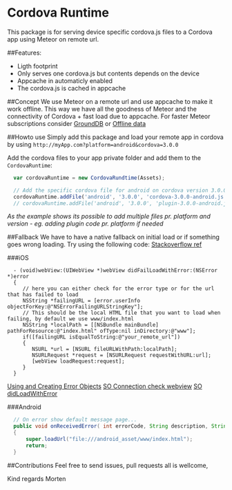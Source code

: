 Cordova Runtime
==============

This package is for serving device specific cordova.js files to a Cordova app using Meteor on remote url.

##Features:
* Ligth footprint
* Only serves one cordova.js but contents depends on the device
* Appcache in automaticly enabled
* The cordova.js is cached in appcache

##Concept
We use Meteor on a remote url and use appcache to make it work offline. This way we have all the goodness of Meteor and the connectivity of Cordova + fast load due to appcache.
For faster Meteor subscriptions consider [GroundDB](https://github.com/GroundMeteor/Meteor-GroundDB) or [Offline data](https://github.com/awwx/meteor-offline-data)

##Howto use
Simply add this package and load your remote app in cordova by using `http://myApp.com?platform=android&cordova=3.0.0`

Add the cordova files to your app private folder and add them to the `CordovaRuntime`:

```js
  var cordovaRuntime = new CordovaRundtime(Assets);

  // Add the specific cordova file for android on cordova version 3.0.0
  cordovaRuntime.addFile('android', '3.0.0', 'cordova-3.0.0-android.js');
  // cordovaRuntime.addFile('android', '3.0.0', 'plugin-3.0.0-android.js');

```
*As the example shows its possible to add multiple files pr. platform and version - eg. adding plugin code pr. platform if needed*

##Fallback
We have to have a native fallback on initial load or if something goes wrong loading. Try using the following code:
[Stackoverflow ref](http://stackoverflow.com/questions/17294338/phonegap-cordova-ios-load-remote-url-how-to-fallback-to-local-index-html-on-er)

###iOS
```objc
  - (void)webView:(UIWebView *)webView didFailLoadWithError:(NSError *)error
  {
     // here you can either check for the error type or for the url that has failed to load
     NSString *failingURL = [error.userInfo objectForKey:@"NSErrorFailingURLStringKey"];
     // This should be the local HTML file that you want to load when failing, by default we use www/index.html
     NSString *localPath = [[NSBundle mainBundle] pathForResource:@"index.html" ofType:nil inDirectory:@"www"];
     if([failingURL isEqualToString:@"your_remote_url"])
     {
        NSURL *url = [NSURL fileURLWithPath:localPath];
        NSURLRequest *request = [NSURLRequest requestWithURL:url];
        [webView loadRequest:request];
     }
  }
```
[Using and Creating Error Objects](https://developer.apple.com/library/Mac/documentation/Cocoa/Conceptual/ErrorHandlingCocoa/CreateCustomizeNSError/CreateCustomizeNSError.html)
[SO Connection check webview](http://stackoverflow.com/questions/8493082/simple-alert-view-for-connection-check-in-a-web-view)
[SO didLoadWithError](http://stackoverflow.com/questions/7028383/didfailloadwitherror-is-called-with-uiwebview-even-though-page-later-loads)

###Android
```java
  // On error show default message page...
  public void onReceivedError( int errorCode, String description, String failingUrl)
  {
      super.loadUrl("file:///android_asset/www/index.html");
      return;
  }
```

##Contributions
Feel free to send issues, pull requests all is wellcome,

Kind regards Morten
